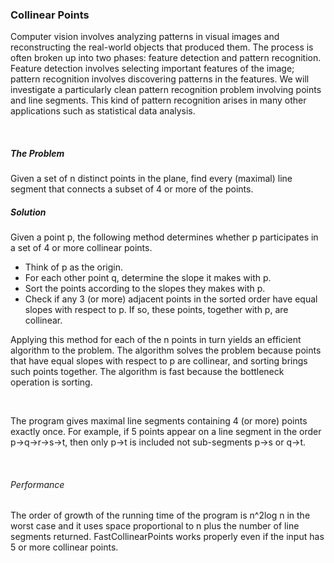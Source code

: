 <h3>Collinear Points</h3>
<p>Computer vision involves analyzing patterns in visual images and reconstructing the real-world objects that produced them. The process is often broken up 
into two phases: feature detection and pattern recognition. Feature detection involves selecting important features of the image; pattern recognition involves 
discovering patterns in the features. We will investigate a particularly clean pattern recognition problem involving points and line segments. This kind of pattern
recognition arises in many other applications such as statistical data analysis.</p></br>
<h5>The Problem</h5>
<p>Given a set of n distinct points in the plane, find every (maximal) line segment that connects a subset of 4 or more of the points.</p>
<h5>Solution</h5>
<p>Given a point p, the following method determines whether p participates in a set of 4 or more collinear points.</p>
<ul>
  <li>Think of p as the origin. </li>
  <li>For each other point q, determine the slope it makes with p.</li>
  <li>Sort the points according to the slopes they makes with p. </li>
  <li>Check if any 3 (or more) adjacent points in the sorted order have equal slopes with respect to p. If so, these points, together with p, are collinear. </li>
</ul>
<p>Applying this method for each of the n points in turn yields an efficient algorithm to the problem. The algorithm solves the problem because points that have 
  equal slopes with respect to p are collinear, and sorting brings such points together. The algorithm is fast because the bottleneck operation is sorting.</p></br>
<p> The program gives maximal line segments containing 4 (or more) points exactly once. For example, if 5 points appear on a line segment in the order p→q→r→s→t,
  then only p→t is included not sub-segments p→s or q→t.</p></br>
  <h6>Performance</h6>
  <p>The order of growth of the running time of the program is n^2log n in the worst case and it uses space proportional to n plus the number of line segments 
  returned. FastCollinearPoints works properly even if the input has 5 or more collinear points.</p> 
